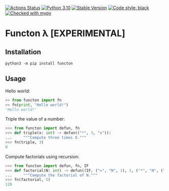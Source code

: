 [![Actions Status](https://github.com/zhivykh/functon/workflows/CI/badge.svg)](https://github.com/zhivykh/functon/actions/)
[![Python 3.10](https://img.shields.io/badge/python-3.10-blue.svg)](https://www.python.org/downloads/release/python-3100/)
[![Stable Version](https://img.shields.io/pypi/v/functon?color=blue)](https://pypi.org/project/functon/)
[![Code style: black](https://img.shields.io/badge/code%20style-black-000000.svg)](https://github.com/ambv/black)
[![Checked with mypy](http://www.mypy-lang.org/static/mypy_badge.svg)](http://mypy-lang.org/)

# Functon λ [EXPERIMENTAL]

## Installation

```
python3 -m pip install functon
```

## Usage
Hello world:

```python
>> from functon import fn
>> fn(print, "Hello world!")
'Hello world!'
```


Triple the value of a number:

```python
>>> from functon import defun, fn
>>> def triple(x: int) -> defun(("*", 3, "x")):
...     """Compute three times X."""
>>> fn(triple, 3)
9
```

Compute factorials using recursion:

```python
>>> from functon import defun, fn, IF
>>> def factorial(N: int) -> defun((IF, ("=", "N", 1), 1, ("*", "N", ("factorial", ("-", "N", 1))))):
...     """Compute the factorial of N."""
>>> fn(factorial, 5) 
120
```